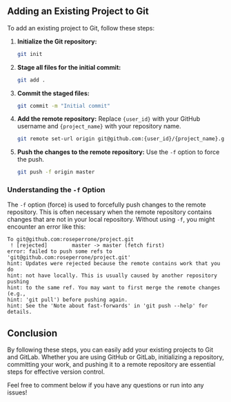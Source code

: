 ## Adding an Existing Project to Git

To add an existing project to Git, follow these steps:

1. **Initialize the Git repository:**
    ```sh
    git init
    ```

2. **Stage all files for the initial commit:**
    ```sh
    git add .
    ```

3. **Commit the staged files:**
    ```sh
    git commit -m "Initial commit"
    ```

4. **Add the remote repository:**
    Replace `{user_id}` with your GitHub username and `{project_name}` with your repository name.
    ```sh
    git remote set-url origin git@github.com:{user_id}/{project_name}.git
    ```

5. **Push the changes to the remote repository:**
    Use the `-f` option to force the push.
    ```sh
    git push -f origin master
    ```

### Understanding the `-f` Option

The `-f` option (force) is used to forcefully push changes to the remote repository. This is often necessary when the remote repository contains changes that are not in your local repository. Without using `-f`, you might encounter an error like this:

```
To git@github.com:roseperrone/project.git
 ! [rejected]        master -> master (fetch first)
error: failed to push some refs to 'git@github.com:roseperrone/project.git'
hint: Updates were rejected because the remote contains work that you do
hint: not have locally. This is usually caused by another repository pushing
hint: to the same ref. You may want to first merge the remote changes (e.g.,
hint: 'git pull') before pushing again.
hint: See the 'Note about fast-forwards' in 'git push --help' for details.
```

## Conclusion

By following these steps, you can easily add your existing projects to Git and GitLab. Whether you are using GitHub or GitLab, initializing a repository, committing your work, and pushing it to a remote repository are essential steps for effective version control.

Feel free to comment below if you have any questions or run into any issues!